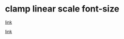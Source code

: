 # clamp linear scale font-size

[link](https://css-tricks.com/linearly-scale-font-size-with-css-clamp-based-on-the-viewport/)


[link](https://www.smashingmagazine.com/2022/01/modern-fluid-typography-css-clamp/)


